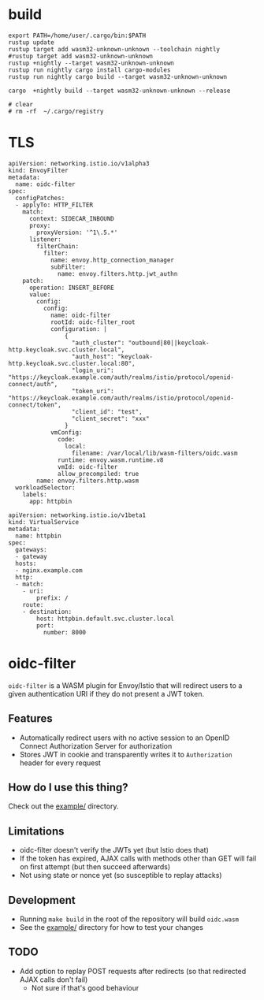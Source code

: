 # build

```
export PATH=/home/user/.cargo/bin:$PATH
rustup update
rustup target add wasm32-unknown-unknown --toolchain nightly
#rustup target add wasm32-unknown-unknown
rustup +nightly --target wasm32-unknown-unknown
rustup run nightly cargo install cargo-modules
rustup run nightly cargo build --target wasm32-unknown-unknown

cargo  +nightly build --target wasm32-unknown-unknown --release

# clear 
# rm -rf  ~/.cargo/registry
```

# TLS

```
apiVersion: networking.istio.io/v1alpha3
kind: EnvoyFilter
metadata:
  name: oidc-filter
spec:
  configPatches:
  - applyTo: HTTP_FILTER
    match:
      context: SIDECAR_INBOUND
      proxy:
        proxyVersion: '^1\.5.*'
      listener:
        filterChain:
          filter:
            name: envoy.http_connection_manager
            subFilter:
              name: envoy.filters.http.jwt_authn
    patch:
      operation: INSERT_BEFORE
      value:
        config:
          config:
            name: oidc-filter
            rootId: oidc-filter_root
            configuration: |
                {
                  "auth_cluster": "outbound|80||keycloak-http.keycloak.svc.cluster.local",
                  "auth_host": "keycloak-http.keycloak.svc.cluster.local:80",
                  "login_uri": "https://keycloak.example.com/auth/realms/istio/protocol/openid-connect/auth",
                  "token_uri": "https://keycloak.example.com/auth/realms/istio/protocol/openid-connect/token",
                  "client_id": "test",
                  "client_secret": "xxx"
                }
            vmConfig:
              code:
                local:
                  filename: /var/local/lib/wasm-filters/oidc.wasm
              runtime: envoy.wasm.runtime.v8
              vmId: oidc-filter
              allow_precompiled: true
        name: envoy.filters.http.wasm
  workloadSelector:
    labels:
      app: httpbin
```

```
apiVersion: networking.istio.io/v1beta1
kind: VirtualService
metadata:
  name: httpbin
spec:
  gateways:
  - gateway
  hosts:
  - nginx.example.com
  http:
  - match:
    - uri:
        prefix: /
    route:
    - destination:
        host: httpbin.default.svc.cluster.local
        port:
          number: 8000

```
# oidc-filter



`oidc-filter` is a WASM plugin for Envoy/Istio that will redirect users to a given authentication URI if they do not present a JWT token.

## Features

- Automatically redirect users with no active session to an OpenID Connect Authorization Server for authorization
- Stores JWT in cookie and transparently writes it to `Authorization` header for every request

## How do I use this thing?

Check out the [example/](https://github.com/dgn/oidc-filter/tree/master/example/) directory.

## Limitations

- oidc-filter doesn't verify the JWTs yet (but Istio does that)
- If the token has expired, AJAX calls with methods other than GET will fail on first attempt (but then succeed afterwards)
- Not using state or nonce yet (so susceptible to replay attacks)

## Development

- Running `make build` in the root of the repository will build `oidc.wasm`
- See the [example/](https://github.com/dgn/oidc-filter/tree/master/example/) directory for how to test your changes

## TODO
- Add option to replay POST requests after redirects (so that redirected AJAX calls don't fail)
  - Not sure if that's good behaviour
